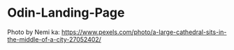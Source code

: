 # Odin-Landing-Page
Photo by Nemi ka: https://www.pexels.com/photo/a-large-cathedral-sits-in-the-middle-of-a-city-27052402/
